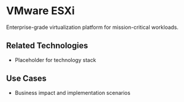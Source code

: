 # VMware ESXi

Enterprise-grade virtualization platform for mission-critical workloads.

## Related Technologies
- Placeholder for technology stack

## Use Cases
- Business impact and implementation scenarios
